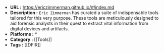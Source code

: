 - **URL :** https://ericzimmerman.github.io/#!index.md
- **Description :** `Eric Zimmerman` has curated a suite of indispensable tools tailored for this very purpose. These tools are meticulously designed to aid forensic analysts in their quest to extract vital information from digital devices and artifacts.
- **Platforms :** *
- **Category :** [[Tools]]
- **Tags :** [[DFIR]]

